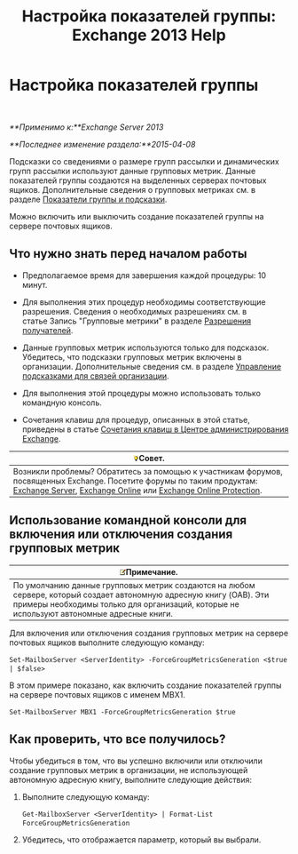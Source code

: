 ﻿---
title: 'Настройка показателей группы: Exchange 2013 Help'
TOCTitle: Настройка показателей группы
ms:assetid: 76ccd6a7-e2ec-42f4-9ab3-e8cc257ac896
ms:mtpsurl: https://technet.microsoft.com/ru-ru/library/JJ649327(v=EXCHG.150)
ms:contentKeyID: 50488260
ms.date: 05/22/2018
mtps_version: v=EXCHG.150
ms.translationtype: MT
---

# Настройка показателей группы

 

_**Применимо к:**Exchange Server 2013_

_**Последнее изменение раздела:**2015-04-08_

Подсказки со сведениями о размере групп рассылки и динамических групп рассылки используют данные групповых метрик. Данные показателей группы создаются на выделенных серверах почтовых ящиков. Дополнительные сведения о групповых метриках см. в разделе [Показатели группы и подсказки](group-metrics-and-mailtips-exchange-2013-help.md).

Можно включить или выключить создание показателей группы на сервере почтовых ящиков.

## Что нужно знать перед началом работы

  - Предполагаемое время для завершения каждой процедуры: 10 минут.

  - Для выполнения этих процедур необходимы соответствующие разрешения. Сведения о необходимых разрешениях см. в статье Запись "Групповые метрики" в разделе [Разрешения получателей](recipients-permissions-exchange-2013-help.md).

  - Данные групповых метрик используются только для подсказок. Убедитесь, что подсказки групповых метрик включены в организации. Дополнительные сведения см. в разделе [Управление подсказками для связей организации](manage-mailtips-for-organization-relationships-exchange-2013-help.md).

  - Для выполнения этой процедуры можно использовать только командную консоль.

  - Сочетания клавиш для процедур, описанных в этой статье, приведены в статье [Сочетания клавиш в Центре администрирования Exchange](keyboard-shortcuts-in-the-exchange-admin-center-exchange-online-protection-help.md).

<table>
<thead>
<tr class="header">
<th><img src="images/Bb124558.tip(EXCHG.150).gif" title="Совет" alt="Совет" />Совет.</th>
</tr>
</thead>
<tbody>
<tr class="odd">
<td>Возникли проблемы? Обратитесь за помощью к участникам форумов, посвященных Exchange. Посетите форумы по таким продуктам: <a href="https://go.microsoft.com/fwlink/p/?linkid=60612">Exchange Server</a>, <a href="https://go.microsoft.com/fwlink/p/?linkid=267542">Exchange Online</a> или <a href="https://go.microsoft.com/fwlink/p/?linkid=285351">Exchange Online Protection</a>.</td>
</tr>
</tbody>
</table>


## Использование командной консоли для включения или отключения создания групповых метрик

<table>
<thead>
<tr class="header">
<th><img src="images/JJ126620.note(EXCHG.150).gif" title="Примечание" alt="Примечание" />Примечание.</th>
</tr>
</thead>
<tbody>
<tr class="odd">
<td>По умолчанию данные групповых метрик создаются на любом сервере, который создает автономную адресную книгу (OAB). Эти примеры необходимы только для организаций, которые не используют автономные адресные книги.</td>
</tr>
</tbody>
</table>


Для включения или отключения создания групповых метрик на сервере почтовых ящиков выполните следующую команду:

    Set-MailboxServer <ServerIdentity> -ForceGroupMetricsGeneration <$true | $false>

В этом примере показано, как включить создание показателей группы на сервере почтовых ящиков с именем MBX1.

    Set-MailboxServer MBX1 -ForceGroupMetricsGeneration $true

## Как проверить, что все получилось?

Чтобы убедиться в том, что вы успешно включили или отключили создание групповых метрик в организации, не использующей автономную адресную книгу, выполните следующие действия:

1.  Выполните следующую команду:
    
        Get-MailboxServer <ServerIdentity> | Format-List ForceGroupMetricsGeneration

2.  Убедитесь, что отображается параметр, который вы выбрали.

